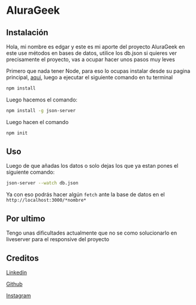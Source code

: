 # AluraGeek

## Instalación
Hola, mi nombre es edgar y este es mi aporte del proyecto AluraGeek en este use métodos en bases de datos, utilice los db.json si quieres ver precisamente el proyecto, vas a ocupar hacer unos pasos muy leves

Primero que nada tener Node, para eso lo ocupas instalar desde su pagina principal, [aqui](https://nodejs.org/es), luego a ejecutar el siguiente comando en tu terminal

```bash
npm install
```
Luego hacemos el comando: 
```bash
npm install -g json-server
```
Luego hacen el comando
```bash
npm init
```
## Uso
Luego de que añadas los datos o solo dejas los que ya estan pones el siguiente comando:
```bash
json-server --watch db.json
```
Ya con eso podrás hacer algún ```fetch``` ante la base de datos en el ```http://localhost:3000/*nombre*```

## Por ultimo

Tengo unas dificultades actualmente que no se como solucionarlo en liveserver para el responsive del proyecto

## Creditos
[Linkedin](https://www.linkedin.com/in/edgar-perez-elpro)

[Github](https://github.com/Edgarcastrop/)

[Instagram](https://instagram.com/edgar_castrop?igshid=MzNlNGNkZWQ4Mg==)
